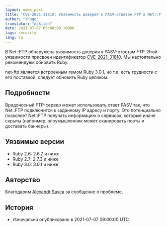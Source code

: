 ```yaml
---
layout: news_post
title: "CVE-2021-31810: Уязвимость доверия к PASV-ответам FTP в Net::FTP"
author: "shugo"
translator: "nakilon"
date: 2021-07-07 09:00:00 +0000
tags: security
lang: ru
---
```


В Net::FTP обнаружена уязвимость доверия к PASV-ответам FTP.
Этой уязвимости присвоен идентификатор [CVE-2021-31810](https://www.cve.org/CVERecord?id=CVE-2021-31810).
Мы настоятельно рекомендуем обновить Ruby.

net-ftp является встроенным гемом Ruby 3.0.1, но т.к. есть трудности с его поставкой, следует обновить Ruby целиком.

## Подробности

Вредоносный FTP-сервер может использовать ответ PASV так, что Net::FTP
подключится к заданному IP адресу и порту. Это потенциально
позволяет Net::FTP получать информацию о сервисах, которые иначе
скрыты (например, злоумышленник может сканировать порты и доставать баннеры).

## Уязвимые версии

* Ruby 2.6: 2.6.7 и ниже
* Ruby 2.7: 2.7.3 и ниже
* Ruby 3.0: 3.0.1 и ниже

## Авторство

Благодарим [Alexandr Savca](https://hackerone.com/chinarulezzz) за сообщение о проблеме.

## История

* Изначально опубликовано в 2021-07-07 09:00:00 UTC
